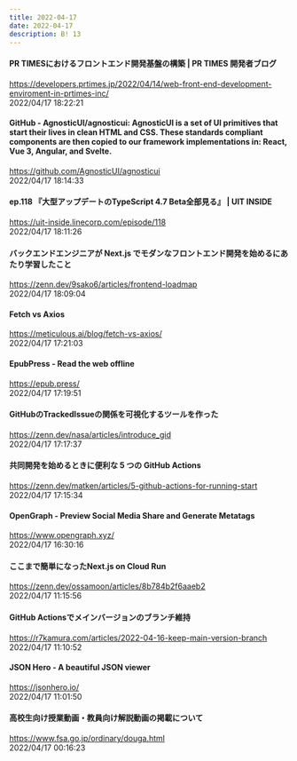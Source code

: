 ```yaml
---
title: 2022-04-17
date: 2022-04-17
description: B! 13
---
```


#### PR TIMESにおけるフロントエンド開発基盤の構築 | PR TIMES 開発者ブログ
https://developers.prtimes.jp/2022/04/14/web-front-end-development-enviroment-in-prtimes-inc/<br>
2022/04/17 18:22:21<br>


#### GitHub - AgnosticUI/agnosticui: AgnosticUI is a set of UI primitives that start their lives in clean HTML and CSS. These standards compliant components are then copied to our framework implementations in: React, Vue 3, Angular, and Svelte.
https://github.com/AgnosticUI/agnosticui<br>
2022/04/17 18:14:33<br>


#### ep.118 『大型アップデートのTypeScript 4.7 Beta全部見る』 | UIT INSIDE
https://uit-inside.linecorp.com/episode/118<br>
2022/04/17 18:11:26<br>


#### バックエンドエンジニアが Next.js でモダンなフロントエンド開発を始めるにあたり学習したこと
https://zenn.dev/9sako6/articles/frontend-loadmap<br>
2022/04/17 18:09:04<br>


#### Fetch vs Axios
https://meticulous.ai/blog/fetch-vs-axios/<br>
2022/04/17 17:21:03<br>


#### EpubPress - Read the web offline
https://epub.press/<br>
2022/04/17 17:19:51<br>


#### GitHubのTrackedIssueの関係を可視化するツールを作った
https://zenn.dev/nasa/articles/introduce_gid<br>
2022/04/17 17:17:37<br>


#### 共同開発を始めるときに便利な 5 つの GitHub Actions
https://zenn.dev/matken/articles/5-github-actions-for-running-start<br>
2022/04/17 17:15:34<br>


#### OpenGraph - Preview Social Media Share and Generate Metatags
https://www.opengraph.xyz/<br>
2022/04/17 16:30:16<br>


#### ここまで簡単になったNext.js on Cloud Run
https://zenn.dev/ossamoon/articles/8b784b2f6aaeb2<br>
2022/04/17 11:15:56<br>


#### GitHub Actionsでメインバージョンのブランチ維持
https://r7kamura.com/articles/2022-04-16-keep-main-version-branch<br>
2022/04/17 11:10:52<br>


#### JSON Hero - A beautiful JSON viewer
https://jsonhero.io/<br>
2022/04/17 11:01:50<br>


#### 高校生向け授業動画・教員向け解説動画の掲載について
https://www.fsa.go.jp/ordinary/douga.html<br>
2022/04/17 00:16:23<br>


